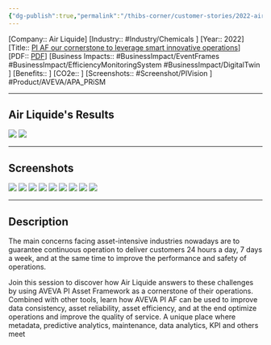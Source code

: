 ```yaml
---
{"dg-publish":true,"permalink":"/thibs-corner/customer-stories/2022-air-liquide-pi-af-our-cornerstone-to-leverage-smart-innovative-operations/"}
---
```


[Company:: Air Liquide]
[Industry:: #Industry/Chemicals ]
[Year:: 2022]
[Title:: [PI AF our cornerstone to leverage smart innovative operations](https://resources.osisoft.com/presentations/pi-af--our-cornerstone-to-leverage-smart-innovative-operations---air-liquide/)]
[PDF:: [PDF](https://cdn.osisoft.com/osi/presentations/2022-AVEVA-Amsterdam/UC22EU-D2CH050-Air-Liquide-Gentil-How-AF-is-becoming-an-essential-cornerstone.pdf)]
[Business Impacts:: #BusinessImpact/EventFrames #BusinessImpact/EfficiencyMonitoringSystem #BusinessImpact/DigitalTwin ]
[Benefits:: ]
[CO2e:: ]
[Screenshots:: #Screenshot/PIVision ] 
#Product/AVEVA/APA_PRiSM 

---
## Air Liquide's Results
![](https://i.imgur.com/Fzj8Fhj.png)
![](https://i.imgur.com/fei57GC.png)

---
## Screenshots
![](https://i.imgur.com/cTewA3D.png)
![](https://i.imgur.com/kntDE1T.png)
![](https://i.imgur.com/Q4bL2To.png)
![](https://i.imgur.com/Kc8WWSE.png)
![](https://i.imgur.com/dq30rAB.png)
![](https://i.imgur.com/GGajPJP.png)
![](https://i.imgur.com/wNz9p4P.png)
![](https://i.imgur.com/oULCDkF.png)
![](https://i.imgur.com/ltKO8M1.png)

---
## Description
The main concerns facing asset-intensive industries nowadays are to guarantee continuous operation to deliver customers 24 hours a day, 7 days a week, and at the same time to improve the performance and safety of operations.

  
Join this session to discover how Air Liquide answers to these challenges by using AVEVA PI Asset Framework as a cornerstone of their operations. Combined with other tools, learn how AVEVA PI AF can be used to improve data consistency, asset reliability, asset efficiency, and at the end optimize operations and improve the quality of service. A unique place where metadata, predictive analytics, maintenance, data analytics, KPI and others meet
